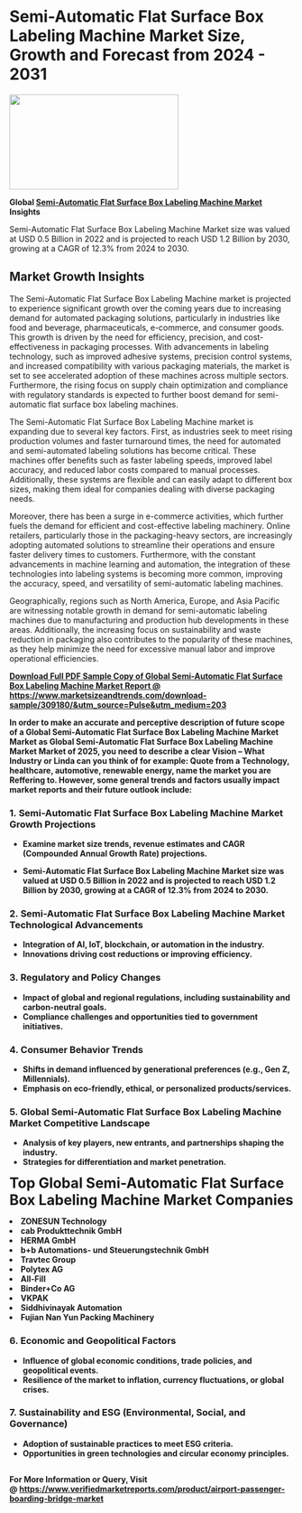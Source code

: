 <H1>Semi-Automatic Flat Surface Box Labeling Machine Market Size, Growth and Forecast from 2024 - 2031</H1><img class="aligncenter size-medium wp-image-584254" src="https://thirdeyenews.in/wp-content/uploads/2024/09/Global-Market-Research-300x168.jpeg" alt="" width="300" height="168" /><p><strong>Global&nbsp;<a href="https://www.marketsizeandtrends.com/download-sample/309180/&amp;utm_source=Pulse&amp;utm_medium=203">Semi-Automatic Flat Surface Box Labeling Machine Market</a> Insights</strong></p><p>Semi-Automatic Flat Surface Box Labeling Machine Market size was valued at USD 0.5 Billion in 2022 and is projected to reach USD 1.2 Billion by 2030, growing at a CAGR of 12.3% from 2024 to 2030.</p><p><h2>Market Growth Insights</h2> <p>The Semi-Automatic Flat Surface Box Labeling Machine market is projected to experience significant growth over the coming years due to increasing demand for automated packaging solutions, particularly in industries like food and beverage, pharmaceuticals, e-commerce, and consumer goods. This growth is driven by the need for efficiency, precision, and cost-effectiveness in packaging processes. With advancements in labeling technology, such as improved adhesive systems, precision control systems, and increased compatibility with various packaging materials, the market is set to see accelerated adoption of these machines across multiple sectors. Furthermore, the rising focus on supply chain optimization and compliance with regulatory standards is expected to further boost demand for semi-automatic flat surface box labeling machines.</p> <p><strong><a href="#"></a></strong></p> <p>The Semi-Automatic Flat Surface Box Labeling Machine market is expanding due to several key factors. First, as industries seek to meet rising production volumes and faster turnaround times, the need for automated and semi-automated labeling solutions has become critical. These machines offer benefits such as faster labeling speeds, improved label accuracy, and reduced labor costs compared to manual processes. Additionally, these systems are flexible and can easily adapt to different box sizes, making them ideal for companies dealing with diverse packaging needs.</p> <p>Moreover, there has been a surge in e-commerce activities, which further fuels the demand for efficient and cost-effective labeling machinery. Online retailers, particularly those in the packaging-heavy sectors, are increasingly adopting automated solutions to streamline their operations and ensure faster delivery times to customers. Furthermore, with the constant advancements in machine learning and automation, the integration of these technologies into labeling systems is becoming more common, improving the accuracy, speed, and versatility of semi-automatic labeling machines.</p> <p>Geographically, regions such as North America, Europe, and Asia Pacific are witnessing notable growth in demand for semi-automatic labeling machines due to manufacturing and production hub developments in these areas. Additionally, the increasing focus on sustainability and waste reduction in packaging also contributes to the popularity of these machines, as they help minimize the need for excessive manual labor and improve operational efficiencies.</p> <p><strong><a href="#"></p><p><span class=""><strong>Download Full PDF Sample Copy of Global Semi-Automatic Flat Surface Box Labeling Machine Market Report</strong> @ <a href="https://www.marketsizeandtrends.com/download-sample/309180/&amp;utm_source=Pulse&amp;utm_medium=203" target="_blank">https://www.marketsizeandtrends.com/download-sample/309180/&amp;utm_source=Pulse&amp;utm_medium=203</a></span></p><p>In order to make an accurate and perceptive description of future scope of a Global&nbsp;Semi-Automatic Flat Surface Box Labeling Machine Market Market as Global&nbsp;Semi-Automatic Flat Surface Box Labeling Machine Market Market of 2025, you need to describe a clear Vision &ndash; What Industry or Linda can you think of for example: Quote from a Technology, healthcare, automotive, renewable energy, name the market you are Reffering to. However, some general trends and factors usually impact market reports and their future outlook include:</p><h3>1.&nbsp;<strong>Semi-Automatic Flat Surface Box Labeling Machine Market Growth Projections</strong></h3><ul><li>Examine market size trends, revenue estimates and CAGR (Compounded Annual Growth Rate) projections.</li><li><p>Semi-Automatic Flat Surface Box Labeling Machine Market size was valued at USD 0.5 Billion in 2022 and is projected to reach USD 1.2 Billion by 2030, growing at a CAGR of 12.3% from 2024 to 2030.</p></li></ul><h3>2.&nbsp;<strong>Semi-Automatic Flat Surface Box Labeling Machine Market Technological Advancements</strong></h3><ul><li>Integration of AI, IoT, blockchain, or automation in the industry.</li><li>Innovations driving cost reductions or improving efficiency.</li></ul><h3>3.&nbsp;<strong>Regulatory and Policy Changes</strong></h3><ul><li>Impact of global and regional regulations, including sustainability and carbon-neutral goals.</li><li>Compliance challenges and opportunities tied to government initiatives.</li></ul><h3>4.&nbsp;<strong>Consumer Behavior Trends</strong></h3><ul><li>Shifts in demand influenced by generational preferences (e.g., Gen Z, Millennials).</li><li>Emphasis on eco-friendly, ethical, or personalized products/services.</li></ul><h3>5.&nbsp;<strong>Global Semi-Automatic Flat Surface Box Labeling Machine Market Competitive Landscape</strong></h3><ul><li>Analysis of key players, new entrants, and partnerships shaping the industry.</li><li>Strategies for differentiation and market penetration.</li></ul><p data-pm-slice="1 1 []"><span style="color: inherit; font-family: inherit; font-size: 25px;">Top Global Semi-Automatic Flat Surface Box Labeling Machine Market Companies</span></p><div class="" data-test-id=""><p><li>ZONESUN Technology</li><li> cab Produkttechnik GmbH</li><li> HERMA GmbH</li><li> b+b Automations- und Steuerungstechnik GmbH</li><li> Travtec Group</li><li> Polytex AG</li><li> All-Fill</li><li> Binder+Co AG</li><li> VKPAK</li><li> Siddhivinayak Automation</li><li> Fujian Nan Yun Packing Machinery</li></p></div><h3>6.&nbsp;<strong>Economic and Geopolitical Factors</strong></h3><ul><li>Influence of global economic conditions, trade policies, and geopolitical events.</li><li>Resilience of the market to inflation, currency fluctuations, or global crises.</li></ul><h3>7.&nbsp;<strong>Sustainability and ESG (Environmental, Social, and Governance)</strong></h3><ul><li>Adoption of sustainable practices to meet ESG criteria.</li><li>Opportunities in green technologies and circular economy principles.</li></ul><h2><strong style="font-size: 14px;">For More Information or Query, Visit @&nbsp;</strong><a style="background-color: #ffffff; font-size: 14px;" href="https://www.marketsizeandtrends.com/report/semi-automatic-flat-surface-box-labeling-machine-market/" target="_blank">https://www.verifiedmarketreports.com/product/airport-passenger-boarding-bridge-market</a></h2>
